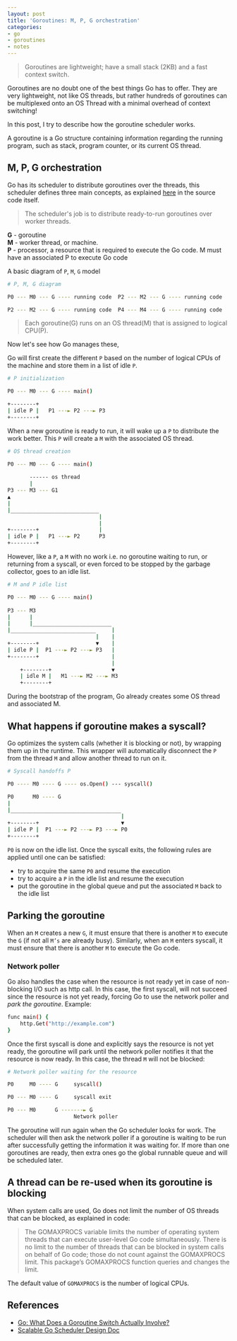 ```yaml
---
layout: post
title: 'Goroutines: M, P, G orchestration'
categories:
- go
- goroutines
- notes
---
```


> Goroutines are lightweight; have a small stack (2KB) and a fast context switch.

Goroutines are no doubt one of the best things Go has to offer. They are very lightweight, not like OS threads, but rather hundreds of goroutines can be multiplexed onto an OS Thread with a minimal overhead of context switching!

In this post, I try to describe how the goroutine scheduler works.

A goroutine is a Go structure containing information regarding the running program, such as stack, program counter, or its current OS thread.

## M, P, G orchestration

Go has its scheduler to distribute goroutines over the threads, this scheduler defines three main concepts, as explained [here](https://golang.org/src/runtime/proc.go) in the source code itself.

> The scheduler's job is to distribute ready-to-run goroutines over worker threads.

**G** - goroutine  
**M** - worker thread, or machine.  
**P** - processor, a resource that is required to execute the Go code. M must have an associated P to execute Go code

A basic diagram of `P`, `M`, `G` model
```bash
# P, M, G diagram

P0 --- M0 --- G ---- running code  P2 --- M2 --- G ---- running code

P2 --- M2 --- G ---- running code  P4 --- M4 --- G ---- running code
```

> Each goroutine(G) runs on an OS thread(M) that is assigned to logical CPU(P).

Now let's see how Go manages these,

Go will first create the different `P` based on the number of logical CPUs of the machine and store them in a list of idle `P`.

```bash
# P initialization

P0 --- M0 --- G ---- main()

+--------+
| idle P |   P1 ---► P2 ---► P3
+--------+
```

When a new goroutine is ready to run, it will wake up a `P` to distribute the work better. This `P` will create a `M` with the associated OS thread.

```bash
# OS thread creation

P0 --- M0 --- G ---- main()
    
       ------ os thread
       |
P3 --- M3 --- G1
▲
|
|____________________________
                             |
                             |
+--------+                   |
| idle P |   P1 ---► P2      P3
+--------+
```

However, like a `P`, a `M` with no work i.e. no goroutine waiting to run, or returning from a syscall, or even forced to be stopped by the garbage collector, goes to an idle list.

```bash
# M and P idle list

P0 --- M0 --- G ---- main()
    
P3 --- M3
|      |
|      |_________________________
|___________________________     |
                            |    |
+--------+                  ▼    | 
| idle P |  P1 ---► P2 ---► P3   |
+--------+                       |
                                 |                
    +--------+                   ▼    
    | idle M |   M1 ---► M2 ---► M3
    +--------+
```

During the bootstrap of the program, Go already creates some OS thread and associated M.

## What happens if goroutine makes a syscall?

Go optimizes the system calls (whether it is blocking or not), by wrapping them up in the runtime. This wrapper will automatically disconnect the `P` from the thread `M` and allow another thread to run on it.

```bash
# Syscall handoffs P

P0 ---- M0 ---- G ---- os.Open() --- syscall()

P0      M0 ---- G
|
|___________________________________
                                    |
+--------+                          ▼
| idle P |  P1 ---► P2 ---► P3 ---► P0
+--------+
```

`P0` is now on the idle list. Once the syscall exits, the following rules are applied until one can be satisfied:
- try to acquire the same `P0` and resume the execution
- try to acquire a `P` in the idle list and resume the execution
- put the goroutine in the global queue and put the associated `M` back to the idle list

## Parking the goroutine

When an `M` creates a new `G`, it must ensure that there is another `M` to execute the `G` (if not all `M’s` are already busy). Similarly, when an `M` enters syscall, it must ensure that there is another `M` to execute the Go code.

### Network poller

Go also handles the case when the resource is not ready yet in case of non-blocking I/O such as http call. In this case, the first syscall, will not succeed since the resource is not yet ready, forcing Go to use the network poller and _park the goroutine_. Example:

```bash
func main() {
    http.Get("http://example.com")
}
```

Once the first syscall is done and explicitly says the resource is not yet ready, the goroutine will park until the network poller notifies it that the resource is now ready. In this case, the thread `M` will not be blocked:

```bash
# Network poller waiting for the resource

P0     M0 ---- G     syscall()

P0 --- M0 ---- G     syscall exit

P0 --- M0      G -------► G 
                     Network poller
```

The goroutine will run again when the Go scheduler looks for work. The scheduler will then ask the network poller if a goroutine is waiting to be run after successfully getting the information it was waiting for. If more than one goroutines are ready, then extra ones go the global runnable queue and will be scheduled later. 

## A thread can be re-used when its goroutine is blocking

When system calls are used, Go does not limit the number of OS threads that can be blocked, as explained in code:

> The GOMAXPROCS variable limits the number of operating system threads that can execute user-level Go code simultaneously. There is no limit to the number of threads that can be blocked in system calls on behalf of Go code; those do not count against the GOMAXPROCS limit. This package’s GOMAXPROCS function queries and changes the limit.

The default value of `GOMAXPROCS` is the number of logical CPUs.

## References

- [Go: What Does a Goroutine Switch Actually Involve?](https://medium.com/a-journey-with-go/go-what-does-a-goroutine-switch-actually-involve-394c202dddb7)
- [Scalable Go Scheduler Design Doc](https://docs.google.com/document/d/1TTj4T2JO42uD5ID9e89oa0sLKhJYD0Y_kqxDv3I3XMw/edit)
